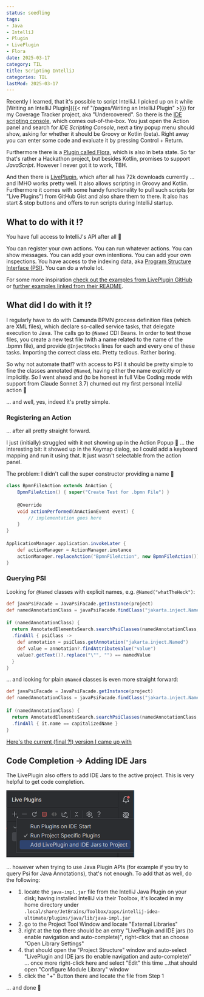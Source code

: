 ```yaml
---
status: seedling
tags:
- Java
- IntelliJ
- Plugin
- LivePlugin
- Flora
date: 2025-03-17
category: TIL
title: Scripting IntelliJ
categories: TIL
lastMod: 2025-03-17
---
```

Recently I learned, that it's possible to script IntelliJ. I picked up on it while [Writing an IntelliJ Plugin]({{< ref "/pages/Writing an IntelliJ Plugin" >}}) for my Coverage Tracker project, aka "Undercovered". So there is the [IDE scripting console](https://www.jetbrains.com/help/idea/ide-scripting-console.html), which comes out-of-the-box. You just open the Action panel and search for _IDE Scripting Console_, next a tiny popup menu should show, asking for whether it should be Groovy or Kotlin (beta). Right away you can enter some code and evaluate it by pressing Control + Return.

Furthermore there is a [Plugin called Flora](https://plugins.jetbrains.com/plugin/17669-flora-beta-), which is also in beta state. So far that's rather a Hackathon project, but besides Kotlin, promises to support *JavaScript*. However I never got it to work, TBH.

And then there is [LivePlugin](https://plugins.jetbrains.com/plugin/7282-liveplugin), which after all has 72k downloads currently ... and IMHO works pretty well. It also allows scripting in Groovy and Kotlin. Furthermore it comes with some handy functionality to pull such scripts (or "Live Plugins") from GitHub Gist and also share them to there. It also has start & stop buttons and offers to run scripts during IntelliJ startup.



## What to do with it !?

You have full access to IntelliJ's API after all 🙂

You can register your own actions. You can run whatever actions. You can show messages. You can add your own intentions. You can add your own inspections. You have access to the indexing data, aka [Program Structure Interface (PSI)](https://plugins.jetbrains.com/docs/intellij/psi.html). You can do a whole lot.

For some more inspiration [check out the examples from LivePlugin GitHub](https://github.com/dkandalov/live-plugin/tree/master/plugin-examples/groovy) or [further examples linked from their README](https://github.com/dkandalov/live-plugin?tab=readme-ov-file#more-examples).



## What did I do with it !?

I regularly have to do with Camunda BPMN process definition files (which are XML files), which declare so-called service tasks, that delegate execution to Java. The calls go to `@Named` CDI Beans.
In order to test those files, you create a new test file (with a name related to the name of the .bpmn file), and provide `@InjectMocks` lines for each and every one of these tasks. Importing the correct class etc. Pretty tedious. Rather boring.

So why not automate that!? with access to PSI it should be pretty simple to fine the classes annotated `@Named`, having either the name explicitly or implicitly. So I went ahead and (to be honest in full Vibe Coding mode with support from Claude Sonnet 3.7) churned out my first personal IntelliJ action 🥳

... and well, yes, indeed it's pretty simple.



### Registering an Action

... after all pretty straight forward.

I just (initially) struggled with it not showing up in the Action Popup 🤔
... the interesting bit: it showed up in the Keymap dialog, so I could add a keyboard mapping and run it using that. It just wasn't selectable from the action panel.

The problem: I didn't call the super constructor providing a name 🙈

```groovy
class BpmnFileAction extends AnAction {
    BpmnFileAction() { super("Create Test for .bpmn File") }

    @Override
    void actionPerformed(AnActionEvent event) {
        // implementation goes here
    }
}
  
ApplicationManager.application.invokeLater {
    def actionManager = ActionManager.instance
    actionManager.replaceAction("BpmnFileAction", new BpmnFileAction())
}
```



### Querying PSI

Looking for `@Named` classes with explicit names, e.g. `@Named("whatTheHeck")`:
```groovy
def javaPsiFacade = JavaPsiFacade.getInstance(project)
def namedAnnotationClass = javaPsiFacade.findClass("jakarta.inject.Named", GlobalSearchScope.allScope(project))

if (namedAnnotationClass) {
  return AnnotatedElementsSearch.searchPsiClasses(namedAnnotationClass, GlobalSearchScope.projectScope(project))
  .findAll { psiClass ->
    def annotation = psiClass.getAnnotation("jakarta.inject.Named")
    def value = annotation?.findAttributeValue("value")
    value?.getText()?.replace("\"", "") == namedValue
  }
}
```

... and looking for plain `@Named` classes is even more straight forward:
```groovy
def javaPsiFacade = JavaPsiFacade.getInstance(project)
def namedAnnotationClass = javaPsiFacade.findClass("jakarta.inject.Named", GlobalSearchScope.allScope(project))

if (namedAnnotationClass) {
  return AnnotatedElementsSearch.searchPsiClasses(namedAnnotationClass, GlobalSearchScope.projectScope(project))
  .findAll { it.name == capitalizedName }
}
```

[Here's the current (final ?!) version I came up with](https://gist.github.com/stesie/d614d4b1f67582648c195c586835881c)



## Code Completion → Adding IDE Jars

The LivePlugin also offers to add IDE Jars to the active project. This is very helpful to get code completion.

![Screenshot from Live Plugin, offering to add IDE Jars to the Project](/assets/image_1742244869583_0.png)

... however when trying to use Java Plugin APIs (for example if you try to query Psi for Java Annotations), that's not enough. To add that as well, do the following:

  + 1. locate the `java-impl.jar` file from the IntelliJ Java Plugin on your disk; having installed IntelliJ via their Toolbox, it's located in my home directory under `.local/share/JetBrains/Toolbox/apps/intellij-idea-ultimate/plugins/java/lib/java-impl.jar`

  + 2. go to the Project Tool Window and locate "External Libraries"

  + 3. right at the top there should be an entry "LivePlugin and IDE jars (to enable navigation and auto-complete)", right-click that an choose "Open Library Settings"

  + 4. that should open the "Project Structure" window and auto-select "LivePlugin and IDE jars (to enable navigation and auto-complete)" ... once more right-click here and select "Edit" this time
...that should open "Configure Module Library" window

  + 5. click the "+" Button there and locate the file from Step 1

... and done 🙂
